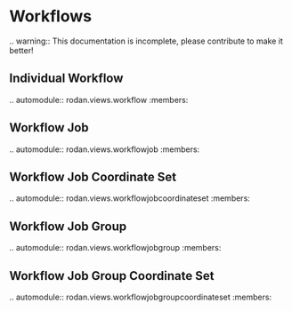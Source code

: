 # Workflows

.. warning::
   This documentation is incomplete, please contribute to make it better!

## Individual Workflow

.. automodule:: rodan.views.workflow
   :members:

## Workflow Job

.. automodule:: rodan.views.workflowjob
   :members:

## Workflow Job Coordinate Set

.. automodule:: rodan.views.workflowjobcoordinateset
   :members:

## Workflow Job Group

.. automodule:: rodan.views.workflowjobgroup
   :members:

## Workflow Job Group Coordinate Set

.. automodule:: rodan.views.workflowjobgroupcoordinateset
   :members: